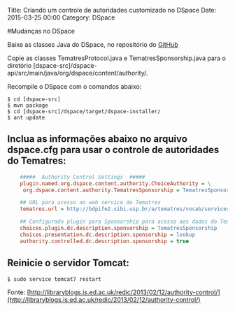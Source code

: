 Title: Criando um controle de autoridades customizado no DSpace
Date: 2015-03-25 00:00
Category: DSpace

#Mudanças no DSpace

Baixe as classes Java do DSpace, no repositório do [GitHub](https://github.com/royopa/dspace-tematres)

Copie as classes TematresProtocol.java e TematresSponsorship.java para o diretório 
[dspace-src]/dspace-api/src/main/java/org/dspace/content/authority/.

Recompile o DSpace com o comandos abaixo:

    $ cd [dspace-src]
    $ mvn package
    $ cd [dspace-src]/dspace/target/dspace-installer/
    $ ant update

## Inclua as informações abaixo no arquivo dspace.cfg para usar o controle de autoridades do Tematres:

```cfg
    #####  Authority Control Settings  #####
    plugin.named.org.dspace.content.authority.ChoiceAuthority = \
     org.dspace.content.authority.TematresSponsorship = TematresSponsorship

    ## URL para acesso ao web service do Tematres
    tematres.url = http://bdpife2.sibi.usp.br/a/tematres/vocab/services.php

    ## Configurado plugin para Sponsorship para acesso aos dados do Tematres
    choices.plugin.dc.description.sponsorship = TematresSponsorship
    choices.presentation.dc.description.sponsorship = lookup
    authority.controlled.dc.description.sponsorship = true
```

## Reinicie o servidor Tomcat:

    $ sudo service tomcat7 restart


Fonte: [http://libraryblogs.is.ed.ac.uk/redic/2013/02/12/authority-control/](http://libraryblogs.is.ed.ac.uk/redic/2013/02/12/authority-control/)
